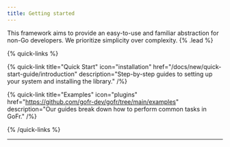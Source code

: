 ```yaml
---
title: Getting started
---
```


This framework aims to provide an easy-to-use and familiar abstraction for non-Go developers. We prioritize simplicity over complexity. {% .lead %}

{% quick-links %}

{% quick-link title="Quick Start" icon="installation" href="/docs/new/quick-start-guide/introduction" description="Step-by-step guides to setting up your system and installing the library." /%}

<!-- {% quick-link title="Features" icon="presets" href="/" description="Take a look at the features available out of the box." /%} -->

{% quick-link title="Examples" icon="plugins" href="https://github.com/gofr-dev/gofr/tree/main/examples" description="Our guides break down how to perform common tasks in GoFr." /%}

<!-- {% quick-link title="FAQ" icon="theming" href="/" description="Frequently asked questions and solutions to commonly occurring issues." /%} -->

{% /quick-links %}

---

<!--
## Goal

The goal of this framework is to provide an easy to use and familiar abstraction for non-go developers. We will trade
off performance for ease of use.


## Development Notes

* Some services will be required to pass the entire test suite. We recommend using docker for running those services.
  ```bash
  docker run --name gofr-mysql -e MYSQL_ROOT_PASSWORD=password -p 2001:3306 -d mysql:8.0.30
  docker run --name gofr-redis -p 2002:6379 -d redis:7.0.5
  docker run --name gofr-cassandra -d -p 2003:9042 cassandra:4.1
  docker run --name gofr-solr -p 2020:8983 solr:8 -DzkRun
  docker run --name gofr-mongo -d -e MONGO_INITDB_ROOT_USERNAME=admin -e MONGO_INITDB_ROOT_PASSWORD=admin123 -p 2004:27017 mongo:6.0.2
  docker run --name gofr-zipkin -d -p 2005:9411 openzipkin/zipkin:2
  docker run --name gofr-pgsql -d -e POSTGRES_DB=customers -e POSTGRES_PASSWORD=root123 -p 2006:5432 postgres:15.1
  docker run --name gofr-mssql -d -e 'ACCEPT_EULA=Y' -e 'SA_PASSWORD=reallyStrongPwd123' -p 2007:1433 mcr.microsoft.com/azure-sql-edge
  docker run --rm -d -p 2181:2181 -p 443:2008 -p 2008:2008 -p 2009:2009 \
      --env ADVERTISED_LISTENERS=PLAINTEXT://localhost:443,INTERNAL://localhost:2009 \
      --env LISTENERS=PLAINTEXT://0.0.0.0:2008,INTERNAL://0.0.0.0:2009 \
      --env SECURITY_PROTOCOL_MAP=PLAINTEXT:PLAINTEXT,INTERNAL:PLAINTEXT \
      --env INTER_BROKER=INTERNAL \
      --env KAFKA_CREATE_TOPICS="test-topic,test:36:1,krisgeus:12:1:compact" \
      --name gofr-kafka \
      krisgeus/docker-kafka

  docker run --name gofr-yugabyte -p 2011:9042 -d yugabytedb/yugabyte:2.14.5.0-b18 bin/yugabyted start --daemon=false
  docker run -d --name gofr-elasticsearch -p 2012:9200 -p 2013:9300 -e "discovery.type=single-node" elasticsearch:6.8.6
  docker run -d --name gofr-dynamodb -p 2021:8000 amazon/dynamodb-local:1.22.0
  docker run -d --name=gofr-cockroachdb -p 26257:26257 cockroachdb/cockroach:v21.2.4 start-single-node --insecure
  docker run --name=gcloud-emulator -d -p 8086:8086 gcr.io/google.com/cloudsdktool/google-cloud-cli:emulators gcloud beta emulators pubsub start --project=test123 \
      --host-port=0.0.0.0:8086
  ```

  Please note that the recommended local port for the services are different from the actual ports. This is done to
  avoid conflict with the local installation on developer machines. This method also allows a developer to work on
  multiple projects which uses the same services but bound on different ports. One can choose to change the port for
  these services. Just remember to add the same in `configs/.local.env`, if you decide to do that.
<br></br>
* Use only what is given to you as part of function parameter or receiver. No globals. Inject all dependencies including
  DB, Logger etc.
* No magic. So, no init. In a large project, it becomes difficult to track which package is doing what at the
  initialisation step.
* Exported functions must have an associated goDoc.
* Sensitive data(username, password, keys) should not be pushed. Always use environment variables.
* Take interfaces and return concrete types.
    - Lean interfaces - take 'exactly' what you need, not more. Onus of interface definition is on the package who is
      using it. so, it should be as lean as possible. This makes it easier to test.
    - Be careful of type assertions in this context. If you take an interface and type assert to a type - then its
      similar to taking concrete type.
* Uses of context:
    - We should use context as a first parameter.
    - Can not use string as a key for the context. Define your own type and provide context accessor method to avoid
      conflict.
* External Library uses:
    - A little copying is better than a little dependency.
    - All external dependencies should go through the same careful consideration, we would have done to our own written
      code. We need to test the functionality we are going to use from an external library, as sometimes library
      implementation may change.
    - All dependencies must be abstracted as an interface. This will make it easier to switch libraries at later point
      of time.
* Version tagging as per Semantic versioning [Know more!](https://semver.org/)

## Contribution Notes -->

<!-- * Minor changes can be done directly by editing code on . Github automatically creates a temporary branch and
  files a PR. This is only suitable for really small changes like: spelling fixes, variable name changes or error string
  change etc. For larger commits, following steps are recommended.
* (Optional) If you want to discuss your implementation with the users of Gofr, use the official GoFr teams channel.
* Configure your editor to use goimport and golangci-lint on file changes. Any code which is not formatted using these
  tools, will fail on the pipeline.
* All code contributions should have associated tests and all new line additions should be covered in those testcases.
  No PR should ever decrease the overall code coverage.
* Once your code changes are done along with the testcases, submit a PR to development branch. Please note that all PRs
  are merged from feature branches to development first.
* All PRs needs to be reviewed by at least 2 GoFr developers. They might reach out to you for any clarfication.
* Thank you for your contribution. :)  -->

